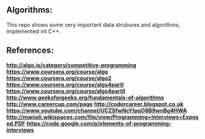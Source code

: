 ## Algorithms:
This repo shows some very important data strubures and algorithms, implemented int C++.

## References:
**http://algo.is/category/competitive-programming**
**https://www.coursera.org/course/algo**
**https://www.coursera.org/course/algo2**
**https://www.coursera.org/course/algs4partI**
**https://www.coursera.org/course/algs4partII**
**http://www.geeksforgeeks.org/fundamentals-of-algorithms**
**http://www.careercup.com/page**
**http://codercareer.blogspot.co.uk**
**https://www.youtube.com/channel/UCZSfwNcYIpqO8B9wnBg4HWA**
**http://maniali.wikispaces.com/file/view/Programming+Interviews+Exposed.PDF**
**https://code.google.com/p/elements-of-programming-interviews**
